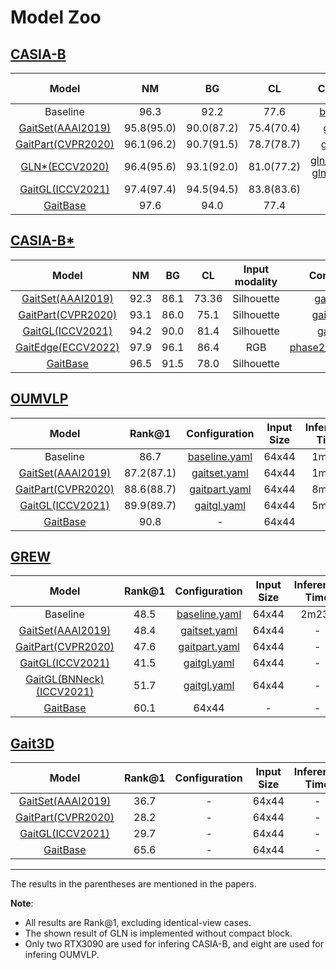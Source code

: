 # Model Zoo

##  [CASIA-B](http://www.cbsr.ia.ac.cn/english/Gait%20Databases.asp)
|                                                                                          Model                                                                                          |     NM     |     BG     |     CL     | Configuration                                                                                | Input Size | Inference Time |   Model Size   |
| :-------------------------------------------------------------------------------------------------------------------------------------------------------------------------------------: | :--------: | :--------: | :--------: | :-------------------------------------------------------------------------------------------: | :--------: | :------------: | :------------: |
|                                                                                        Baseline                                                                                         |    96.3    |    92.2    |    77.6    | [baseline.yaml](../configs/baseline/baseline.yaml)                                                        |   64x44    |      12s       |     3.78M      |
|                                                                [GaitSet(AAAI2019)](https://arxiv.org/pdf/1811.06186.pdf)                                                                | 95.8(95.0) | 90.0(87.2) | 75.4(70.4) | [gaitset.yaml](../configs/gaitset/gaitset.yaml)                                                          |   64x44    |      13s       |     2.59M      |
|                                                   [GaitPart(CVPR2020)](http://home.ustc.edu.cn/~saihui/papers/cvpr2020_gaitpart.pdf)                                                    | 96.1(96.2) | 90.7(91.5) | 78.7(78.7) | [gaitpart.yaml](../configs/gaitpart/gaitpart.yaml)                                                        |   64x44    |      56s       |     1.20M      |
|                                                        [GLN*(ECCV2020)](http://home.ustc.edu.cn/~saihui/papers/eccv2020_gln.pdf)                                                        | 96.4(95.6) | 93.1(92.0) | 81.0(77.2) | [gln_phase1.yaml](../configs/gln/gln_phase1.yaml), [gln_phase2.yaml](../configs/gln/gln_phase2.yaml) |   128x88   |    47s/46s     | 8.54M / 14.70M |
| [GaitGL(ICCV2021)](https://openaccess.thecvf.com/content/ICCV2021/papers/Lin_Gait_Recognition_via_Effective_Global-Local_Feature_Representation_and_Local_Temporal_ICCV_2021_paper.pdf) | 97.4(97.4) | 94.5(94.5) | 83.8(83.6) | [gaitgl.yaml](../configs/gaitgl/gaitgl.yaml)                                                            |   64x44    |      38s       |     3.10M      |
| [GaitBase](https://arxiv.org/abs/2211.06597) | 97.6 | 94.0 | 77.4 | - |   64x44    |      -      |     -      |
##  [CASIA-B*](http://www.cbsr.ia.ac.cn/english/Gait%20Databases.asp)

|    Model   |  NM  |  BG  |   CL  | Input modality |                           Configuration                          |
|:----------:|:----:|:----:|:-----:|:--------------:|:----------------------------------------------------------------:|
|   [GaitSet(AAAI2019)](https://arxiv.org/pdf/1811.06186.pdf)  | 92.3 | 86.1 | 73.36 |   Silhouette   |          [gaitset.yaml](../configs/gaitset/gaitset.yaml)         |
|  [GaitPart(CVPR2020)](http://home.ustc.edu.cn/~saihui/papers/cvpr2020_gaitpart.pdf)  | 93.1 | 86.0 |  75.1 |   Silhouette   |        [gaitpart.yaml](../configs/gaitpart/gaitpart.yaml)        |
|   [GaitGL(ICCV2021)](https://openaccess.thecvf.com/content/ICCV2021/papers/Lin_Gait_Recognition_via_Effective_Global-Local_Feature_Representation_and_Local_Temporal_ICCV_2021_paper.pdf)   | 94.2 | 90.0 |  81.4 |   Silhouette   |           [gaitgl.yaml](../configs/gaitgl/gaitgl.yaml)           |
|  [GaitEdge(ECCV2022)](https://arxiv.org/abs/2203.03972)  | 97.9 | 96.1 |  86.4 |       RGB      | [phase2_gaitedge.yaml](../configs/gaitedge/phase2_gaitedge.yaml) |
|  [GaitBase](https://arxiv.org/abs/2211.06597)  | 96.5 | 91.5 |  78.0 | Silhouette | - |

## [OUMVLP](http://www.am.sanken.osaka-u.ac.jp/BiometricDB/GaitMVLP.html)
|                                                                                          Model                                                                                          |   Rank@1   |                Configuration                 | Input Size | Inference Time | Model Size |
| :-------------------------------------------------------------------------------------------------------------------------------------------------------------------------------------: | :--------: | :------------------------------------------: | :--------: | :-------------: | :--------: |
|                                                                                        Baseline                                                                                         |    86.7    | [baseline.yaml](../configs/baseline/baseline_OUMVLP.yaml) |   64x44    | 1m13s          |   44.11M   |
|                                                                [GaitSet(AAAI2019)](https://arxiv.org/pdf/1811.06186.pdf)                                                                | 87.2(87.1) |  [gaitset.yaml](../configs/gaitset/gaitset_OUMVLP.yaml)  |   64x44    | 1m26s          |   6.31M    |
|                                                   [GaitPart(CVPR2020)](http://home.ustc.edu.cn/~saihui/papers/cvpr2020_gaitpart.pdf)                                                    | 88.6(88.7) | [gaitpart.yaml](../configs/gaitpart/gaitpart_OUMVLP.yaml) |   64x44    | 8m04s          |   3.78M    |
| [GaitGL(ICCV2021)](https://openaccess.thecvf.com/content/ICCV2021/papers/Lin_Gait_Recognition_via_Effective_Global-Local_Feature_Representation_and_Local_Temporal_ICCV_2021_paper.pdf) | 89.9(89.7) |   [gaitgl.yaml](../configs/gaitgl/gaitgl_OUMVLP.yaml)   |   64x44    | 5m23s          |   95.62M   |
| [GaitBase](https://arxiv.org/abs/2211.06597) | 90.8 |   -   |   64x44    | - |   -   |


## [GREW](https://www.grew-benchmark.org)
|                                                                                          Model                                                                                          |   Rank@1   |                Configuration                 | Input Size | Inference Time | Model Size |
| :-------------------------------------------------------------------------------------------------------------------------------------------------------------------------------------: | :--------: | :------------------------------------------: | :--------: | :-------------: | :--------: |
|  Baseline                       |    48.5    | [baseline.yaml](../configs/baseline/baseline_GREW.yaml)   |   64x44    | 2m23s          |   84.12M   |
| [GaitSet(AAAI2019)](https://arxiv.org/pdf/1811.06186.pdf)                        |    48.4    | [gaitset.yaml](../configs/gaitset/gaitset_GREW.yaml)                                            |   64x44        | -              |   -        |
|  [GaitPart(CVPR2020)](http://home.ustc.edu.cn/~saihui/papers/cvpr2020_gaitpart.pdf)                       |    47.6    | [gaitpart.yaml](../configs/gaitpart/gaitpart_GREW.yaml)                                            |   64x44        | -              |   -        |
|  [GaitGL(ICCV2021)](https://openaccess.thecvf.com/content/ICCV2021/papers/Lin_Gait_Recognition_via_Effective_Global-Local_Feature_Representation_and_Local_Temporal_ICCV_2021_paper.pdf)                         |    41.5    | [gaitgl.yaml](../configs/gaitgl/gaitgl_GREW.yaml)                                            |   64x44        | -              |   -        |
|  [GaitGL(BNNeck)(ICCV2021)](https://openaccess.thecvf.com/content/ICCV2021/papers/Lin_Gait_Recognition_via_Effective_Global-Local_Feature_Representation_and_Local_Temporal_ICCV_2021_paper.pdf)                         |    51.7    | [gaitgl.yaml](../configs/gaitgl/gaitgl_GREW_BNNeck.yaml)                                            |   64x44        | -              |   -        |
|  [GaitBase](https://arxiv.org/abs/2211.06597)|    60.1    |  64x44  |   -        | -              |   -        |


## [Gait3D](https://github.com/Gait3D/Gait3D-Benchmark)
|                                                                                          Model                                                                                          |   Rank@1   |                Configuration                 | Input Size | Inference Time | Model Size |
| :-------------------------------------------------------------------------------------------------------------------------------------------------------------------------------------: | :--------: | :------------------------------------------: | :--------: | :-------------: | :--------: |
| [GaitSet(AAAI2019)](https://arxiv.org/pdf/1811.06186.pdf)                        |    36.7    | - |   64x44        | -              |   -        |
|  [GaitPart(CVPR2020)](http://home.ustc.edu.cn/~saihui/papers/cvpr2020_gaitpart.pdf)   |    28.2    | -  |   64x44        | -              |   -        |
|  [GaitGL(ICCV2021)](https://openaccess.thecvf.com/content/ICCV2021/papers/Lin_Gait_Recognition_via_Effective_Global-Local_Feature_Representation_and_Local_Temporal_ICCV_2021_paper.pdf)                         |    29.7    | -     |   64x44        | -              |   -        |
|  [GaitBase](https://arxiv.org/abs/2211.06597)|    65.6    |  -  |   64x44        | -              |   -        |


------------------------------------------

The results in the parentheses are mentioned in the papers. 

**Note**:
- All results are Rank@1, excluding identical-view cases.
- The shown result of GLN is implemented without compact block. 
- Only two RTX3090 are used for infering CASIA-B, and eight are used for infering OUMVLP.

